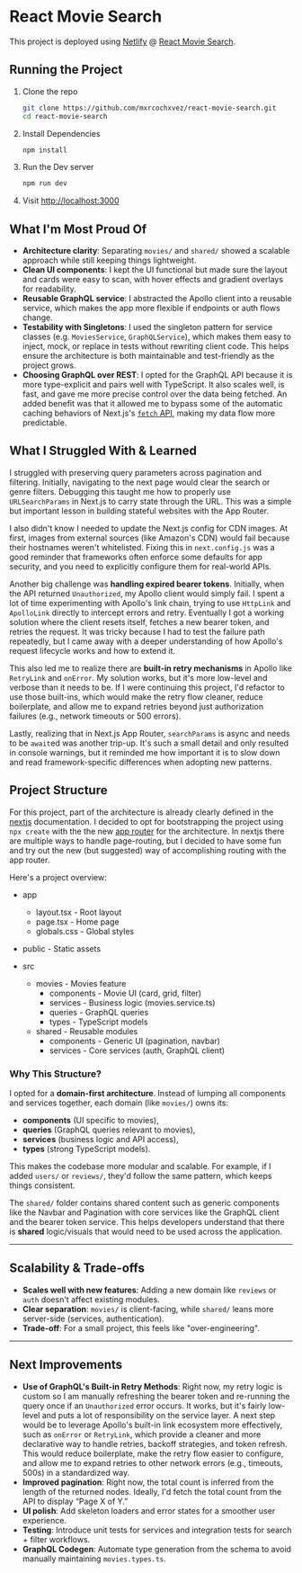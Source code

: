 # React Movie Search
This project is deployed using [Netlify](https://netlify.com/) @ [React Movie Search](https://marco-react-movies-search.netlify.app/).

## Running the Project

1. Clone the repo	
	 ```bash
	 git clone https://github.com/mxrcochxvez/react-movie-search.git
	 cd react-movie-search
	```
2. Install Dependencies
	```bash
	npm install
	```
3. Run the Dev server
	```bash
	npm run dev
	```
4. Visit [http://localhost:3000](http://localhost:3000)

## What I'm Most Proud Of

- **Architecture clarity**: Separating `movies/` and `shared/` showed a scalable approach while still keeping things lightweight.
- **Clean UI components**: I kept the UI functional but made sure the layout and cards were easy to scan, with hover effects and gradient overlays for readability.
- **Reusable GraphQL service**: I abstracted the Apollo client into a reusable service, which makes the app more flexible if endpoints or auth flows change.
- **Testability with Singletons**: I used the singleton pattern for service classes (e.g. `MoviesService`, `GraphQLService`), which makes them easy to inject,
mock, or replace in tests without rewriting client code. This helps ensure the architecture is both maintainable and test-friendly as the project grows.
- **Choosing GraphQL over REST**: I opted for the GraphQL API because it is more type-explicit and pairs well with TypeScript. It also scales well, is fast,
and gave me more precise control over the data being fetched. An added benefit was that it allowed me to bypass some of the automatic caching behaviors of
Next.js's [`fetch` API](https://nextjs.org/docs/app/api-reference/functions/fetch), making my data flow more predictable.

## What I Struggled With & Learned
I struggled with preserving query parameters across pagination and filtering. Initially, navigating to the next page would clear the search or genre filters.
Debugging this taught me how to properly use `URLSearchParams` in Next.js to carry state through the URL. This was a simple but important lesson in building
stateful websites with the App Router.

I also didn't know I needed to update the Next.js config for CDN images. At first, images from external sources (like Amazon's CDN) would fail because their
hostnames weren't whitelisted. Fixing this in `next.config.js` was a good reminder that frameworks often enforce some defaults for app security, and you need
to explicitly configure them for real-world APIs.

Another big challenge was **handling expired bearer tokens**. Initially, when the API returned `Unauthorized`, my Apollo client would simply fail. I spent a
lot of time experimenting with Apollo's link chain, trying to use `HttpLink` and `ApolloLink` directly to intercept errors and retry. Eventually I got a working
solution where the client resets itself, fetches a new bearer token, and retries the request. It was tricky because I had to test the failure path repeatedly,
but I came away with a deeper understanding of how Apollo's request lifecycle works and how to extend it.

This also led me to realize there are **built-in retry mechanisms** in Apollo like `RetryLink` and `onError`. My solution works, but it's more low-level and verbose
than it needs to be. If I were continuing this project, I'd refactor to use those built-ins, which would make the retry flow cleaner, reduce boilerplate, and allow
me to expand retries beyond just authorization failures (e.g., network timeouts or 500 errors).

Lastly, realizing that in Next.js App Router, `searchParams` is async and needs to be `await`ed was another trip-up. It's such a small detail and only resulted in
console warnings, but it reminded me how important it is to slow down and read framework-specific differences when adopting new patterns.


## Project Structure

For this project, part of the architecture is already clearly defined in the [nextjs](https://nextjs.org/docs) documentation. I decided
to opt for bootstrapping the project using `npx create` with the the new [app router](https://nextjs.org/docs/app) for the architecture. In nextjs
there are multiple ways to handle page-routing, but I decided to have some fun and try out the new (but suggested) way of accomplishing routing
with the app router.

Here's a project overview:

- app
	- layout.tsx - Root layout
	- page.tsx - Home page
	- globals.css - Global styles

- public - Static assets

- src
	- movies - Movies feature
		- components - Movie UI (card, grid, filter)
		- services - Business logic (movies.service.ts)
		- queries - GraphQL queries
		- types - TypeScript models
	- shared - Reusable modules
		- components - Generic UI (pagination, navbar)
		- services - Core services (auth, GraphQL client)

### Why This Structure?

I opted for a **domain-first architecture**. Instead of lumping all components and services together, each domain (like `movies/`) owns its:

- **components** (UI specific to movies),
- **queries** (GraphQL queries relevant to movies),
- **services** (business logic and API access),
- **types** (strong TypeScript models).

This makes the codebase more modular and scalable. For example, if I added `users/` or `reviews/`, they'd follow the same pattern, which keeps things consistent.

The `shared/` folder contains shared content such as generic components like the Navbar and Pagination with core services like the GraphQL client and the bearer token service.
This helps developers understand that there is __shared__ logic/visuals that would need to be used across the application.

---

## Scalability & Trade-offs

- **Scales well with new features**: Adding a new domain like `reviews` or `auth` doesn't affect existing modules.
- **Clear separation**: `movies/` is client-facing, while `shared/` leans more server-side (services, authentication).
- **Trade-off**: For a small project, this feels like "over-engineering".

---

## Next Improvements

- **Use of GraphQL's Built-in Retry Methods**: Right now, my retry logic is custom so I am manually refreshing the bearer token and re-running the query once if an `Unauthorized` error occurs.
It works, but it's fairly low-level and puts a lot of responsibility on the service layer. A next step would be to leverage Apollo's built-in link ecosystem more effectively, such as `onError` or `RetryLink`,
which provide a cleaner and more declarative way to handle retries, backoff strategies, and token refresh. This would reduce boilerplate, make the retry flow easier to configure, and allow me to expand retries
to other network errors (e.g., timeouts, 500s) in a standardized way.
- **Improved pagination**: Right now, the total count is inferred from the length of the returned nodes. Ideally, I'd fetch the total count from the API to display “Page X of Y.”
- **UI polish**: Add skeleton loaders and error states for a smoother user experience.
- **Testing**: Introduce unit tests for services and integration tests for search + filter workflows.
- **GraphQL Codegen**: Automate type generation from the schema to avoid manually maintaining `movies.types.ts`.
